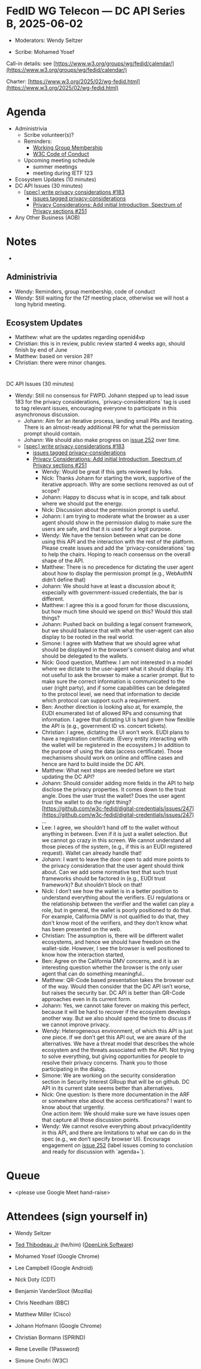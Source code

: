 # FedID WG Telecon — DC API Series B, 2025-06-02

* Moderators: Wendy Seltzer

* Scribe: Mohamed Yosef

Call-in details: see [https://www.w3.org/groups/wg/fedid/calendar/](https://www.w3.org/groups/wg/fedid/calendar/) 

Charter: [https://www.w3.org/2025/02/wg-fedid.html](https://www.w3.org/2025/02/wg-fedid.html) 

# Agenda

* Administrivia  
  * Scribe volunteer(s)?  
  * Reminders:  
    * [Working Group Membership](https://www.w3.org/groups/wg/fedid/)  
    * [W3C Code of Conduct](https://www.w3.org/policies/code-of-conduct/)  
  * Upcoming meeting schedule  
    * summer meetings  
    * meeting during IETF 123  
* Ecosystem Updates (10 minutes)  
* DC API Issues (30 minutes)  
  * [\[spec\] write privacy considerations \#183](https://github.com/w3c-fedid/digital-credentials/issues/183)  
    * [issues tagged privacy-considerations](https://github.com/w3c-fedid/digital-credentials/issues?q=state%3Aopen%20label%3A%22privacy-considerations%22)  
    * [Privacy Considerations: Add initial Introduction, Spectrum of Privacy sections \#251](https://github.com/w3c-fedid/digital-credentials/pull/251)  
* Any Other Business (AOB)

# Notes

* 

## Administrivia

* Wendy: Reminders, group membership, code of conduct  
* Wendy: Still waiting for the f2f meeting place, otherwise we will host a long hybrid meeting.

## Ecosystem Updates

* Matthew: what are the updates regarding openid4vp  
* Christian: this is in review, public review started 4 weeks ago, should finish by end of June  
* Matthew: based on version 28?  
* Christian: there were minor changes.

# 

DC API Issues (30 minutes)

* Wendy: Still no consensus for FWPD. Johann stepped up to lead issue 183 for the privacy considerations,  \`privacy-considerations\` tag is used to tag relevant issues, encouraging everyone to participate in this asynchronous discussion.  
  * Johann: Aim for an iterative process, landing small PRs and iterating. There is an almost-ready additional PR for what the permission prompt should contain.  
  * Johann: We should also make progress on [issue 252](https://github.com/w3c-fedid/digital-credentials/issues/252) over time.  
  * [\[spec\] write privacy considerations \#183](https://github.com/w3c-fedid/digital-credentials/issues/183)  
    * [issues tagged privacy-considerations](https://github.com/w3c-fedid/digital-credentials/issues?q=state%3Aopen%20label%3A%22privacy-considerations%22)  
    * [Privacy Considerations: Add initial Introduction, Spectrum of Privacy sections \#251](https://github.com/w3c-fedid/digital-credentials/pull/251)  
      * Wendy: Would be great if this gets reviewed by folks.  
      * Nick: Thanks Johann for starting the work, supportive of the iterative approach. Why are some sections removed as out of scope?  
      * Johann: Happy to discuss what is in scope, and talk about where we should put the energy.  
      * Nick: Discussion about the permission prompt is useful.   
      * Johann: I am trying to moderate what the browser as a user agent should show in the permission dialog to make sure the users are safe, and that it is used for a legit purpose.  
      * Wendy: We have the tension between what can be done using this API and the interaction with the rest of the platform. Please create issues and add the \`privacy-considerations\`  tag to help the chairs. Hoping to reach consensus on the overall shape of the API.  
      * Matthew: There is no precedence for dictating the user agent about how to display the permission prompt (e.g., WebAuthN didn’t define that)  
      * Johann: We should have at least a discussion about it; especially with government-issued credentials, the bar is different.  
      * Matthew: I agree this is a good forum for those discussions, but how much time should we spend on this? Would this stall things?  
      * Johann: Pushed back on building a legal consent framework, but we should balance that with what the user-agent can also display to be rooted in the real world.  
      * Simone: I agree with Mathew that we should agree what should be displayed in the browser's consent dialog and what should be delegated to the wallets.   
      * Nick: Good question, Matthew. I am not interested in a model where we dictate to the user-agent what it should display. It’s not useful to ask the browser to make a scarier prompt. But to make sure the correct information is communicated to the user (right party), and if some capabilities can be delegated to the protocol level, we need that information to decide which protocol can support such a requirement.  
      * Ben: Another direction is looking also at, for example, the EUDI enumerated list of allowed RPs and consuming that information. I agree that dictating UI is hard given how flexible the API is (e.g., government ID vs. concert tickets).  
      * Christian: I agree, dictating the UI won’t work. EUDI plans to have a registration certificate. (Every entity interacting with the wallet will be registered in the ecosystem.) In addition to the purpose of using the data (access certificate). Those mechanisms should work on online and offline cases and hence are hard to build inside the DC API.  
      * Matthew: What next steps are needed before we start updating the DC API?  
      * Johann: Should consider adding more fields in the API to help disclose the privacy properties. It comes down to the trust angle. Does the user trust the wallet? Does the user agent trust the wallet to do the right thing? [https://github.com/w3c-fedid/digital-credentials/issues/247](https://github.com/w3c-fedid/digital-credentials/issues/247) …  
      * Lee: I agree, we shouldn’t hand off to the wallet without anything in between. Even if it is just a wallet selection. But we cannot go crazy in this screen. We cannot understand all those pieces of the system,  (e.g., if this is an EUDI registered request). Wallet can already handle that\!  
      * Johann: I want to leave the door open to add more points to the privacy consideration that the user agent should think about. Can we add some normative text that such trust frameworks should be factored in (e.g., EUDI trust framework)? But shouldn’t block on that\!  
      * Nick: I don’t see how the wallet is in a better position to understand everything about the verifiers. EU regulations or the relationship between the verifier and the wallet can play a role, but in general, the wallet is poorly positioned to do that. For example, California DMV  is not qualified to do that, they don't know most of the verifiers, and they don’t know what has been presented on the web.  
      * Christian: The assumption is, there will be different wallet ecosystems, and hence we should have freedom on the wallet-side. However, I see the browser is well positioned to know how the interaction started,  
      * Ben: Agree on the California DMV concerns, and it is an interesting question whether the browser is the only user agent that can do something meaningful..  
      * Matthew: QR-Code based presentation takes the browser out of the way. Would then consider that the DC API isn’t worse, but raises the security bar. DC API is better than QR-Code approaches even in its current form.  
      * Johann: Yes, we cannot take forever on making this perfect, because it will be hard to recover if the ecosystem develops another way. But we also should spend the time to discuss if we cannot improve privacy.  
      * Wendy: Heterogeneous environment, of which this API is just one piece. If we don’t get this API out, we are aware of the alternatives. We have a threat model that describes the whole ecosystem and the threats associated with the API. Not trying to solve everything, but giving opportunities for people to resolve their privacy concerns. Thank you to those participating in the dialog.  
      * Simone: We are working on the security consideration section in Security Interest GRoup that will be on github. DC API in its current state seems better than alternatives.  
      * Nick: One question: Is there more documentation in the ARF or somewhere else about the access certifications? I want to know about that urgently.  
        One action item: We should make sure we have issues open that capture all those discussion points.  
      * Wendy: We cannot resolve everything about privacy/identity in this API, and there are limitations to what we can do in the spec (e.g., we don’t specify browser UI). Encourage engagement on [issue 252](https://github.com/w3c-fedid/digital-credentials/issues/252) (label issues coming to conclusion and ready for discussion with \`agenda+\`).

# Queue 

*  \<please use Google Meet hand-raise\>

# Attendees (sign yourself in)

* Wendy Seltzer  
* [Ted Thibodeau Jr](https://github.com/TallTed/) (he/him) ([OpenLink Software](https://openlinksw.com/))  
* Mohamed Yosef (Google Chrome)

* Lee Campbell (Google Android)

* Nick Doty (CDT)

* Benjamin VanderSloot (Mozilla)

* Chris Needham (BBC)

* Matthew Miller (Cisco)

* Johann Hofmann (Google Chrome)

* Christian Bormann (SPRIND)

* Rene Leveille (1Password)

* Simone Onofri (W3C)